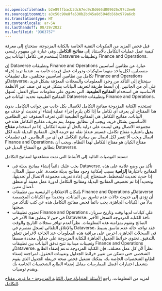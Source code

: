 ```yaml
---
ms.openlocfilehash: b2e89ffbacb3dc67ed9c8d666d009626c97c3ee6
ms.sourcegitcommit: a3c50c90e8fa530b2bd45a8d504db56bc979a6cb
ms.translationtype: HT
ms.contentlocale: ar-SA
ms.lasthandoff: 08/29/2022
ms.locfileid: "9363757"
---
```

قبل فحص المزيد من المكونات التقنية الخاصة بالكتابة المزدوجة، ستحتاج إلى معرفة كيفية عمل عمليات التكامل بالاستناد إلى **مفاتيح التكامل**، وهي عبارة عن مفهوم رئيسي يُستخدم في تكامل البيانات بين Dataverse وتطبيقات Finance and Operations. 

إن Dataverse وتطبيقات Finance and Operations عبارة عن نظامين أساسيين منفصلين، لكل واحد منهما سلوكيات ودورات عمل فريدة خاصة به. عندما تريد إجراء تكامل بين نظامين أساسيين مختلفين، مثل تطبيقات Finance and Operations وDataverse، ستحتاج إلى التأكد من وجود المعلومات والسجلات المعرّفة بشكل فريد على أي من الجانبين. إن أبسط طريقة لتعريف البيانات بشكل فريد في صف عبر الأنظمة الأساسية هي استخدام **المفاتيح الطبيعية**، التي تحتوي على معلومات سياق العمل. تُسهل المفاتيح الطبيعية تحديد البيانات في Dataverse وتطبيقات Finance and Operations. 

تستخدم الكتابة المزدوجة مفاتيح التكامل للاتصال بكل جانب من جوانب التكامل. بدون هذا المفتاح، لن يعرف أي تكامل ما إذا كان يلزم إجراء عملية إنشاء أو تحديث أو حذف مع البيانات. مفاتيح التكامل هي المفاتيح الطبيعية التي تعرف الصفوف عبر النظامين الأساسيين بشكل فريد، ويجب أن تتطابق بينهما. يتم تعريف مفاتيح التكامل هذه في مجموعة الاتصال وهي ليست على دراية بالحل أو تقنية التكامل. إذا تم استخدام **مفتاح بديل** باعتباره مفتاح تكامل، فسيتم عندئذٍ نقله مع حزمة الحل. المفاتيح البديلة ثابتة لكل اتصال ويجب ألا تتغير لكل اتصال بين مفاتيح التكامل في أي من النظامين. في تطبيقات Finance and Operations، مفتاح الكيان هو مفتاح التكامل لهذا النظام، ويجب أن يتطابق مع المفتاح البديل في Dataverse. 

تستند التوصيات التالية إلى الأنماط التي تمت مشاهدتها لمفاتيح التكامل: 

- يجب عليك دائماً إنشاء مفاتيح بديلة في Dataverse. تأكد من وضع علامة على هذه المفاتيح باعتبارها **إلزامية** بسبب إمكانية وجود مفاتيح بديلة متعددة. على سبيل المثال، إذا حدث تحديث للمخطط، فستحتاج إلى إعادة تعريف مجموعة الاتصال أو تحديثها، وتحديداً إذا تم تخصيص المفاتيح البديلة ومفاتيح التكامل لدورة عمل معينة أو منطق أعمال معين. 
- بإمكان الاختلافات الرئيسية بين تطبيقات Finance and Operations وDataverse أن تؤدي إلى حدوث حالات عدم تناسق بين البيانات، وتحديداً مع الكيانات المخصصة بدلاً من الكيانات الجاهزة. يجب دائماً فحص مفاتيح التكامل هذه عن كثب للتأكد من صحتها. 
- تحتوي تطبيقات Finance and Operations على كيانات لديها وقت وتاريخ سريان، في حين لا ينطبق هذا الأمر في Dataverse. تأخذ الكتابة المزدوجة السجل الأخير الصالح وتقوم بمزامنة هذه المعلومات. نظراً لعدم توافر سجلات التاريخ والوقت والإغلاق التلقائي لسجل منصرم في Dataverse، فقد تواجه حالة عدم تناسق بسيط في السجلات الجاهزة. احرص على مراقبة هذه المعلومات عند الحاجة لأغراض تتعلق بالتدقيق. تحتوي خرائط الجدول الجاهزة للكتابة المزدوجة على جداول محددة مسبقاً وتعيينات ميدانية تتيح تدفق البيانات بين تطبيقات Finance and Operations وDataverse. نظراً لأن كل عمل مختلف، فإن الكتابة المزدوجة تدعم إضفاء الطابع الشخصي حتى تتمكن من تغيير خرائط الجداول وتعيينات الحقول. لمراجعة إضفاء الطابع الشخصيات الخاصة بك، يمكنك تشغيل فحص صحة خريطة الجدول الذي يقوم بتشغيل اختبارات أفضل الممارسات مقابل إضفاء الطابع الشخصيات الخاصة بك ويقدم توصيات.

لمزيد من المعلومات، راجع [الأسئلة المتداولة حول الكتابة المزدوجة - ما غرض مفتاح التكامل](/dynamics365/fin-ops-core/dev-itpro/data-entities/dual-write/dual-write-faq/?azure-portal=true). 
